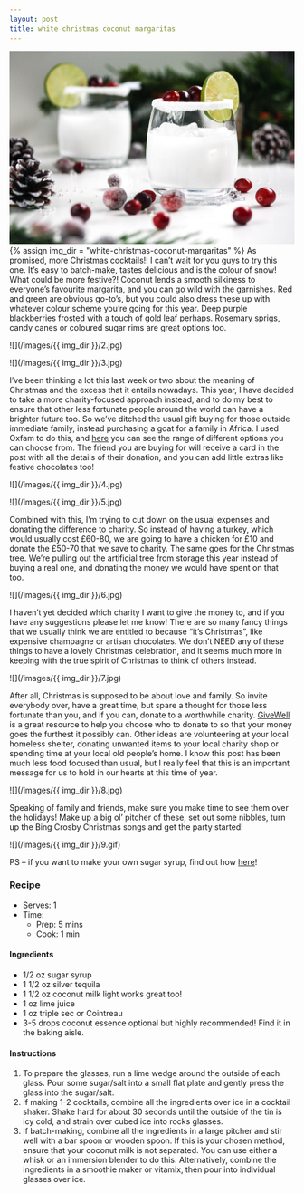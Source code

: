 ```yaml
---
layout: post
title: white christmas coconut margaritas
---
```

![](/images/white-christmas-coconut-margaritas/1.jpg)
{% assign img_dir = "white-christmas-coconut-margaritas" %}
As promised, more Christmas cocktails!! I can’t wait for you guys to try this one. It’s easy to batch-make, tastes delicious and is the colour of snow! What could be more festive?! Coconut lends a smooth silkiness to everyone’s favourite margarita, and you can go wild with the garnishes. Red and green are obvious go-to’s, but you could also dress these up with whatever colour scheme you’re going for this year. Deep purple blackberries frosted with a touch of gold leaf perhaps. Rosemary sprigs, candy canes or coloured sugar rims are great options too.

![](/images/{{ img_dir }}/2.jpg)

![](/images/{{ img_dir }}/3.jpg)

I’ve been thinking a lot this last week or two about the meaning of Christmas and the excess that it entails nowadays. This year, I have decided to take a more charity-focused approach instead, and to do my best to ensure that other less fortunate people around the world can have a brighter future too. So we’ve ditched the usual gift buying for those outside immediate family, instead purchasing a goat for a family in Africa. I used Oxfam to do this, and [here](https://www.oxfam.org.uk/shop/oxfam-unwrapped) you can see the range of different options you can choose from. The friend you are buying for will receive a card in the post with all the details of their donation, and you can add little extras like festive chocolates too!

![](/images/{{ img_dir }}/4.jpg)

![](/images/{{ img_dir }}/5.jpg)

Combined with this, I’m trying to cut down on the usual expenses and donating the difference to charity. So instead of having a turkey, which would usually cost £60-80, we are going to have a chicken for £10 and donate the £50-70 that we save to charity. The same goes for the Christmas tree. We’re pulling out the artificial tree from storage this year instead of buying a real one, and donating the money we would have spent on that too.

![](/images/{{ img_dir }}/6.jpg)

I haven’t yet decided which charity I want to give the money to, and if you have any suggestions please let me know! There are so many fancy things that we usually think we are entitled to because “it’s Christmas”, like expensive champagne or artisan chocolates. We don’t NEED any of these things to have a lovely Christmas celebration, and it seems much more in keeping with the true spirit of Christmas to think of others instead.

![](/images/{{ img_dir }}/7.jpg)

After all, Christmas is supposed to be about love and family. So invite everybody over, have a great time, but spare a thought for those less fortunate than you, and if you can, donate to a worthwhile charity. [GiveWell](https://www.givewell.org/) is a great resource to help you choose who to donate to so that your money goes the furthest it possibly can. Other ideas are volunteering at your local homeless shelter, donating unwanted items to your local charity shop or spending time at your local old people’s home. I know this post has been much less food focused than usual, but I really feel that this is an important message for us to hold in our hearts at this time of year.

![](/images/{{ img_dir }}/8.jpg)

Speaking of family and friends, make sure you make time to see them over the holidays! Make up a big ol’ pitcher of these, set out some nibbles, turn up the Bing Crosby Christmas songs and get the party started!

![](/images/{{ img_dir }}/9.gif)

PS – if you want to make your own sugar syrup, find out how [here](https://queenculinaire.com/2017/08/23/white-peach-and-raspberry-sangria/)!

### Recipe
+ Serves: 1
+ Time:
  + Prep: 5 mins
  + Cook: 1 min
#### Ingredients
+ 1/2 oz sugar syrup
+ 1 1/2 oz silver tequila
+ 1 1/2 oz coconut milk light works great too!
+ 1 oz lime juice
+ 1 oz triple sec or Cointreau
+ 3-5 drops coconut essence optional but highly recommended! Find it in the baking aisle.

#### Instructions
1. To prepare the glasses, run a lime wedge around the outside of each glass. Pour some sugar/salt into a small flat plate and gently press the glass into the sugar/salt.
1. If making 1-2 cocktails, combine all the ingredients over ice in a cocktail shaker. Shake hard for about 30 seconds until the outside of the tin is icy cold, and strain over cubed ice into rocks glasses.
1. If batch-making, combine all the ingredients in a large pitcher and stir well with a bar spoon or wooden spoon. If this is your chosen method, ensure that your coconut milk is not separated. You can use either a whisk or an immersion blender to do this. Alternatively, combine the ingredients in a smoothie maker or vitamix, then pour into individual glasses over ice.
